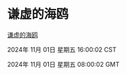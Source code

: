 # 谦虚的海鸥
[谦虚的海鸥](http://219.139.197.74:56308/qxdho/course/base/hotlink/index.php)

2024年 11月 01日 星期五 16:00:02 CST

2024年 11月 01日 星期五 08:00:02 GMT
